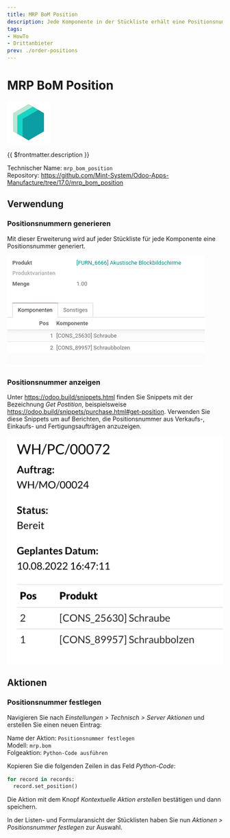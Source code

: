 ```yaml
---
title: MRP BoM Position
description: Jede Komponente in der Stückliste erhält eine Positionsnummer.
tags:
- HowTo
- Drittanbieter
prev: ./order-positions
---
```

# MRP BoM Position
![icon_oms_box](attachments/icons_odoo_mint_system.png)

{{ $frontmatter.description }}

Technischer Name: `mrp_bom_position`\
Repository: <https://github.com/Mint-System/Odoo-Apps-Manufacture/tree/17.0/mrp_bom_position>

## Verwendung

### Positionsnummern generieren

Mit dieser Erweiterung wird auf jeder Stückliste für jede Komponente eine Positionsnummer generiert.

![](attachments/MRP%20BoM%20Position.png)

### Positionsnummer anzeigen

Unter <https://odoo.build/snippets.html> finden Sie Snippets mit der Bezeichnung *Get Postition*, beispielsweise <https://odoo.build/snippets/purchase.html#get-position>. Verwenden Sie diese Snippets um auf Berichten, die Positionsnummer aus Verkaufs-, Einkaufs- und Fertigungsaufträgen anzuzeigen.

![](attachments/MRP%20BoM%20Position%20Report.png)

## Aktionen

### Positionsnummer festlegen

Navigieren Sie nach *Einstellungen > Technisch > Server Aktionen* und erstellen Sie einen neuen Eintrag:

Name der Aktion: `Positionsnummer festlegen`\
Modell: `mrp.bom`\
Folgeaktion: `Python-Code ausführen`

Kopieren Sie die folgenden Zeilen in das Feld *Python-Code*:

```python
for record in records:  
  record.set_position()
```

Die Aktion mit dem Knopf *Kontextuelle Aktion erstellen* bestätigen und dann speichern.

In der Listen- und Formularansicht der Stücklisten haben Sie nun *Aktionen > Positionsnummer festlegen* zur Auswahl.